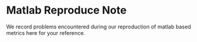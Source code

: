 # Matlab Reproduce Note

We record problems encountered during our reproduction of matlab based metrics here for your reference.